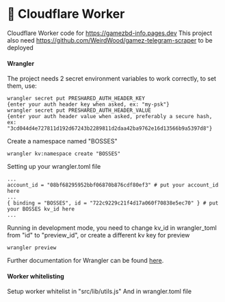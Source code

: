 # 👷 Cloudflare Worker

Cloudflare Worker code for https://gamezbd-info.pages.dev
This project also need https://github.com/WeirdWood/gamez-telegram-scraper to be deployed

#### Wrangler

The project needs 2 secret environment variables to work correctly, to set them, use:

```
wrangler secret put PRESHARED_AUTH_HEADER_KEY
{enter your auth header key when asked, ex: "my-psk"}
wrangler secret put PRESHARED_AUTH_HEADER_VALUE
{enter your auth header value when asked, preferably a secure hash, ex: "3cd044d4e727811d192d67243b2289811d2daa42ba9762e16d13566b9a5397d8"}
```

Create a namespace named "BOSSES"
```
wrangler kv:namespace create "BOSSES"
```

Setting up your wrangler.toml file
```
...
account_id = "08bf68295952bbf06870b876cdf80ef3" # put your account_id here
...
{ binding = "BOSSES", id = "722c9229c21f4d17a060f70838e5ec70" } # put your BOSSES kv_id here
...
```

Running in development mode, you need to change kv_id in wrangler_toml from "id" to "preview_id", or create a different kv key for preview
```
wrangler preview
```

Further documentation for Wrangler can be found [here](https://developers.cloudflare.com/workers/tooling/wrangler).

#### Worker whitelisting
Setup worker whitelist in "src/lib/utils.js"
And in wrangler.toml file